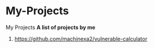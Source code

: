 # My-Projects
My Projects
**A list of projects by me**
1) https://github.com/machinexa2/vulnerable-calculator
